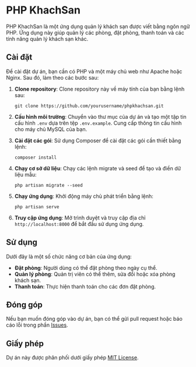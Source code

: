# PHP KhachSan

PHP KhachSan là một ứng dụng quản lý khách sạn được viết bằng ngôn ngữ PHP. Ứng dụng này giúp quản lý các phòng, đặt phòng, thanh toán và các tính năng quản lý khách sạn khác.

## Cài đặt

Để cài đặt dự án, bạn cần có PHP và một máy chủ web như Apache hoặc Nginx. Sau đó, làm theo các bước sau:

1. **Clone repository**: Clone repository này về máy tính của bạn bằng lệnh sau:

    ```
    git clone https://github.com/yourusername/phpkhachsan.git
    ```

2. **Cấu hình môi trường**: Chuyển vào thư mục của dự án và tạo một tập tin cấu hình `.env` dựa trên tệp `.env.example`. Cung cấp thông tin cấu hình cho máy chủ MySQL của bạn.

3. **Cài đặt các gói**: Sử dụng Composer để cài đặt các gói cần thiết bằng lệnh:

    ```
    composer install
    ```

4. **Chạy cơ sở dữ liệu**: Chạy các lệnh migrate và seed để tạo và điền dữ liệu mẫu:

    ```
    php artisan migrate --seed
    ```

5. **Chạy ứng dụng**: Khởi động máy chủ phát triển bằng lệnh:

    ```
    php artisan serve
    ```

6. **Truy cập ứng dụng**: Mở trình duyệt và truy cập địa chỉ `http://localhost:8000` để bắt đầu sử dụng ứng dụng.

## Sử dụng

Dưới đây là một số chức năng cơ bản của ứng dụng:

- **Đặt phòng**: Người dùng có thể đặt phòng theo ngày cụ thể.
- **Quản lý phòng**: Quản trị viên có thể thêm, sửa đổi hoặc xóa phòng khách sạn.
- **Thanh toán**: Thực hiện thanh toán cho các đơn đặt phòng.

## Đóng góp

Nếu bạn muốn đóng góp vào dự án, bạn có thể gửi pull request hoặc báo cáo lỗi trong phần [Issues](https://github.com/yourusername/phpkhachsan/issues).

## Giấy phép

Dự án này được phân phối dưới giấy phép [MIT License](https://opensource.org/licenses/MIT).
